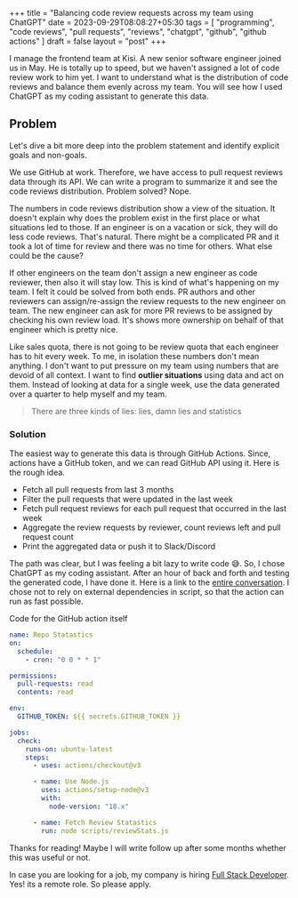 +++
title = "Balancing code review requests across my team using ChatGPT"
date = 2023-09-29T08:08:27+05:30
tags = [
    "programming",
    "code reviews",
    "pull requests",
    "reviews",
    "chatgpt",
    "github",
    "github actions"
]
draft = false
layout = "post"
+++

I manage the frontend team at Kisi. A new senior software engineer joined us in May.
He is totally up to speed, but we haven't assigned a lot of code review work to
him yet. I want to understand what is the distribution of code reviews and
balance them evenly across my team. You will see how I used ChatGPT as my coding assistant
to generate this data.

<!--more-->

## Problem

Let's dive a bit more deep into the problem statement and identify explicit goals
and non-goals.

We use GitHub at work. Therefore, we have access to pull request reviews data through its
API. We can write a program to summarize it and see the code reviews distribution. Problem solved?
Nope.

The numbers in code reviews distribution show a view of the situation. It doesn't explain
why does the problem exist in the first place or what situations led to those. If an engineer
is on a vacation or sick, they will do less code reviews. That's natural. There might be a
complicated PR and it took a lot of time for review and there was no time for others.
What else could be the cause?

If other engineers on the team
don't assign a new engineer as code reviewer, then also it will stay low. This is kind of
what's happening on my team. I felt it could be solved from both ends. PR authors and other reviewers
can assign/re-assign the review requests to the new engineer on team. The new engineer can ask
for more PR reviews to be assigned by checking his own review load. It's shows more ownership on
behalf of that engineer which is pretty nice.

Like sales quota, there is not going to be review quota that each engineer has to hit every week.
To me, in isolation these numbers don't mean anything. I don't want to put pressure on my team
using numbers that are devoid of all context. I want to find **outlier situations** using data
and act on them. Instead of looking at data for a single week, use the data generated over a
quarter to help myself and my team.

> There are three kinds of lies: lies, damn lies and statistics

### Solution

The easiest way to generate this data is through GitHub Actions. Since, actions have
a GitHub token, and we can read GitHub API using it. Here is the rough idea.

- Fetch all pull requests from last 3 months
- Filter the pull requests that were updated in the last week
- Fetch pull request reviews for each pull request that occurred in the last week
- Aggregate the review requests by reviewer, count reviews left and pull request count
- Print the aggregated data or push it to Slack/Discord

The path was clear, but I was feeling a bit lazy to write code 😅. So, I chose ChatGPT as my coding assistant.
After an hour of back and forth and testing the generated code, I have done it. Here is a link
to the [entire conversation](https://chat.openai.com/share/dc92fd96-676e-4600-b135-f0a842c04cc9).
I chose not to rely on external dependencies in script, so that the action can run as fast possible.

Code for the GitHub action itself

```yml
name: Repo Statastics
on:
  schedule:
    - cron: "0 0 * * 1"

permissions:
  pull-requests: read
  contents: read

env:
  GITHUB_TOKEN: ${{ secrets.GITHUB_TOKEN }}

jobs:
  check:
    runs-on: ubuntu-latest
    steps:
      - uses: actions/checkout@v3

      - name: Use Node.js
        uses: actions/setup-node@v3
        with:
          node-version: "18.x"

      - name: Fetch Review Statastics
        run: node scripts/reviewStats.js
```

Thanks for reading! Maybe I will write follow up after some months whether this was useful or not.

In case you are looking for a job, my company is hiring [Full Stack Developer](https://www.getkisi.com/careers/offer?id=1427949).
Yes! its a remote role. So please apply.
